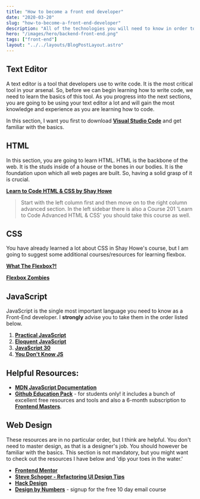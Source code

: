 ```yaml
---
title: "How to become a front end developer"
date: "2020-03-20"
slug: "how-to-become-a-front-end-developer"
description: "All of the technologies you will need to know in order to become a front-end developer. All of the resources are free!"
hero: "/images/hero/backend-front-end.png"
tags: ["front-end"]
layout: "../../layouts/BlogPostLayout.astro"
---
```


## Text Editor

A text editor is a tool that developers use to write code. It is the most critical tool in your arsenal. So, before we can begin learning how to write code, we need to learn the basics of this tool. As you progress into the next sections, you are going to be using your text editor a lot and will gain the most knowledge and experience as you are learning how to code.

In this section, I want you first to download [**Visual Studio Code**](https://code.visualstudio.com/) and get familiar with the basics.

## HTML

In this section, you are going to learn HTML. HTML is the backbone of the web. It is the studs inside of a house or the bones in our bodies. It is the foundation upon which all web pages are built. So, having a solid grasp of it is crucial.

[**Learn to Code HTML & CSS by Shay Howe**](http://learn.shayhowe.com/)

> Start with the left column first and then move on to the right column advanced section. In the left sidebar there is also a Course 201 'Learn to Code Advanced HTML & CSS' you should take this course as well.

## CSS

You have already learned a lot about CSS in Shay Howe's course, but I am going to suggest some additional courses/resources for learning flexbox.

[**What The Flexbox?!**](https://flexbox.io/)

**[Flexbox Zombies](https://flexboxzombies.com/p/flexbox-zombies)**

## JavaScript

JavaScript is the single most important language you need to know as a Front-End developer. I **strongly** advise you to take them in the order listed below.

1. [**Practical JavaScript**](https://watchandcode.com/p/practical-javascript)
2. [**Eloquent JavaScript**](http://eloquentjavascript.net/)
3. [**JavaScript 30**](https://javascript30.com/)
4. [**You Don't Know JS**](https://github.com/getify/You-Dont-Know-JS/blob/master/README.md)

## Helpful Resources:

- [**MDN JavaScript Documentation**](https://developer.mozilla.org/en-US/docs/Web/JavaScript)
- [**Github Education Pack**](https://education.github.com/pack) - for students only! it includes a bunch of excellent free resources and tools and also a 6-month subscription to [**Frontend Masters**](https://frontendmasters.com/).

## Web Design

These resources are in no particular order, but I think are helpful. You don't need to master design, as that is a designer's job. You should however be familiar with the basics. This section is not mandatory, but you might want to check out the resources I have below and 'dip your toes in the water.'

- [**Frontend Mentor**](https://www.frontendmentor.io/)
- [**Steve Schoger - Refactoring UI Design Tips**](https://twitter.com/i/moments/994601867987619840)
- [**Hack Design**](https://hackdesign.org/lessons101)
- [**Design by Numbers**](http://www.designbynumbers.io/) - signup for the free 10 day email course
